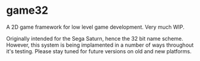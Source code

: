 # game32
A 2D game framework for low level game development. Very much WIP.


Originally intended for the Sega Saturn, hence the 32 bit name scheme. However, this system is being implamented in a number of ways throughout it's testing. Please stay tuned for future versions on old and new platforms.
